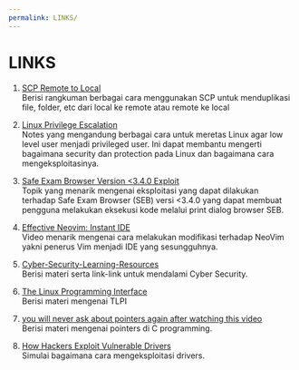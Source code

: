 ```yaml
---
permalink: LINKS/
---
```


# LINKS

1. [SCP Remote to Local](https://linuxhint.com/scp-remote-to-local/)<br>
Berisi rangkuman berbagai cara menggunakan SCP untuk menduplikasi file, folder, etc
dari local ke remote atau remote ke local

2. [Linux Privilege Escalation](https://book.hacktricks.xyz/linux-hardening/privilege-escalation)<br>
Notes yang mengandung berbagai cara untuk meretas Linux agar low level user menjadi privileged user. Ini dapat membantu mengerti bagaimana security dan protection pada Linux dan bagaimana cara mengeksploitasinya.

3. [Safe Exam Browser Version <3.4.0 Exploit](https://vulmon.com/vulnerabilitydetails?qid=CVE-2022-36220&scoretype=cvssv3)<br>
Topik yang menarik mengenai eksploitasi yang dapat dilakukan terhadap Safe Exam Browser (SEB) versi <3.4.0 yang dapat membuat pengguna melakukan eksekusi kode melalui print dialog browser SEB.

4. [Effective Neovim: Instant IDE](https://youtu.be/stqUbv-5u2s?si=BoF1ux-6IX_D_01g) <br>
Video menarik mengenai cara melakukan modifikasi terhadap NeoVim yakni penerus Vim menjadi IDE yang sesungguhnya.

5. [Cyber-Security-Learning-Resources](https://dimasma0305.github.io/Cyber-Security-Learning-Resources/Resource_List/Link_Bermanfaat/) <br>
Berisi materi serta link-link untuk mendalami Cyber Security.

6. [The Linux Programming Interface](https://man7.org/tlpi/) <br>
Berisi materi mengenai TLPI

7. [you will never ask about pointers again after watching this video](https://youtu.be/2ybLD6_2gKM?si=MpvP77rHUHvSLugt) <br>
Berisi materi mengenai pointers di C programming.

8. [How Hackers Exploit Vulnerable Drivers](https://youtu.be/ELVdDwvELKY?si=vxfqxLjumTDxVq4V) <br>
Simulai bagaimana cara mengeksploitasi drivers.
